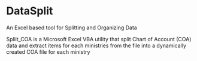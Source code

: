# DataSplit
An Excel based tool for Splitting and Organizing Data

Spliit_COA is a Microsoft Excel VBA utility that split Chart of Account (COA) 
data and extract items for each ministries from the file into a dynamically created COA file for each ministry
